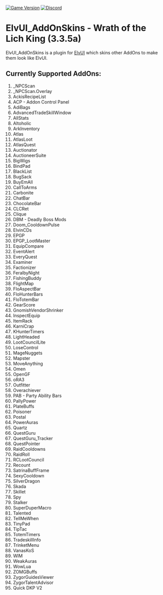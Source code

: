 [![Game Version](https://img.shields.io/badge/wow-3.3.5-blue.svg)](https://github.com/ElvUI-WotLK)
[![Discord](https://discordapp.com/api/guilds/259362419372064778/widget.png?style=shield)](https://discord.gg/UXSc7nt)

# ElvUI_AddOnSkins - Wrath of the Lich King (3.3.5a)

ElvUI_AddOnSkins is a plugin for [ElvUI](https://github.com/ElvUI-WotLK/ElvUI) which skins other AddOns to make them look like ElvUI.

## Currently Supported AddOns:
1. _NPCScan
1. _NPCScan.Overlay
1. AckisRecipeList
1. ACP - Addon Control Panel
1. AdiBags
1. AdvancedTradeSkillWindow
1. AllStats
1. Altoholic
1. ArkInventory
1. Atlas
1. AtlasLoot
1. AtlasQuest
1. Auctionator
1. AuctioneerSuite
1. BigWigs
1. BindPad
1. BlackList
1. BugSack
1. BuyEmAll
1. CallToArms
1. Carbonite
1. ChatBar
1. ChocolateBar
1. CLCRet
1. Clique
1. DBM - Deadly Boss Mods
1. Doom_CooldownPulse
1. ElvinCDs
1. EPGP
1. EPGP_LootMaster
1. EquipCompare
1. EventAlert
1. EveryQuest
1. Examiner
1. Factionizer
1. FeralbyNight
1. FishingBuddy
1. FlightMap
1. FloAspectBar
1. FloHunterBars
1. FloTotemBar
1. GearScore
1. GnomishVendorShrinker
1. InspectEquip
1. ItemRack
1. KarniCrap
1. KHunterTimers
1. LightHeaded
1. LootCouncilLite
1. LoseControl
1. MageNuggets
1. Mapster
1. MoveAnything
1. Omen
1. OpenGF
1. oRA3
1. Outfitter
1. Overachiever
1. PAB - Party Ability Bars
1. PallyPower
1. PlateBuffs
1. Poisoner
1. Postal
1. PowerAuras
1. Quartz
1. QuestGuru
1. QuestGuru_Tracker
1. QuestPointer
1. RaidCooldowns
1. RaidRoll
1. RCLootCouncil
1. Recount
1. SatrinaBuffFrame
1. SexyCooldown
1. SilverDragon
1. Skada
1. Skillet
1. Spy
1. Stalker
1. SuperDuperMacro
1. Talented
1. TellMeWhen
1. TinyPad
1. TipTac
1. TotemTimers
1. TradeskillInfo
1. TrinketMenu
1. VanasKoS
1. WIM
1. WeakAuras
1. WowLua
1. ZOMGBuffs
1. ZygorGuidesViewer
1. ZygorTalentAdvisor
2. Quick DKP V2
